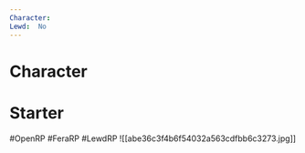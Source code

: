 ```yaml
---
Character: 
Lewd:  No
---
```

# Character


# Starter


#OpenRP #FeraRP #LewdRP
![[abe36c3f4b6f54032a563cdfbb6c3273.jpg]]